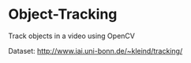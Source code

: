 Object-Tracking
===============

Track objects in a video using OpenCV

Dataset: http://www.iai.uni-bonn.de/~kleind/tracking/
